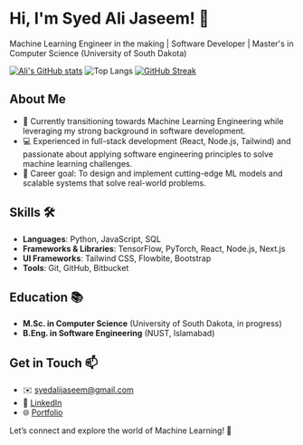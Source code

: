 # Hi, I'm Syed Ali Jaseem! 👋

Machine Learning Engineer in the making | Software Developer | Master's in Computer Science (University of South Dakota)

[![Ali's GitHub stats](https://github-readme-stats.vercel.app/api?username=syedalijaseem&hide=stars,prs,issues,contribs&show_icons=true&theme=dark)](https://github.com/anuraghazra/github-readme-stats)
![Top Langs](https://github-readme-stats.vercel.app/api/top-langs/?username=syedalijaseem&layout=compact&theme=dark)
[![GitHub Streak](https://streak-stats.demolab.com/?user=syedalijaseem&theme=dark)](https://git.io/streak-stats)

## About Me
- 🚀 Currently transitioning towards Machine Learning Engineering while leveraging my strong background in software development.
- 💻 Experienced in full-stack development (React, Node.js, Tailwind) and passionate about applying software engineering principles to solve machine learning challenges.
- 🎯 Career goal: To design and implement cutting-edge ML models and scalable systems that solve real-world problems.

## Skills 🛠️
- **Languages**: Python, JavaScript, SQL
- **Frameworks & Libraries**: TensorFlow, PyTorch, React, Node.js, Next.js
- **UI Frameworks**: Tailwind CSS, Flowbite, Bootstrap
- **Tools**: Git, GitHub, Bitbucket

## Education 📚
- **M.Sc. in Computer Science** (University of South Dakota, in progress)
- **B.Eng. in Software Engineering** (NUST, Islamabad)

## Get in Touch 📫
- ✉️ [syedalijaseem@gmail.com](mailto:syedalijaseem@gmail.com)
- 🔗 [LinkedIn](https://www.linkedin.com/in/syedalijaseem/)
- 🌐 [Portfolio](https://syedalijaseem.netlify.app/)

Let’s connect and explore the world of Machine Learning! 🚀
